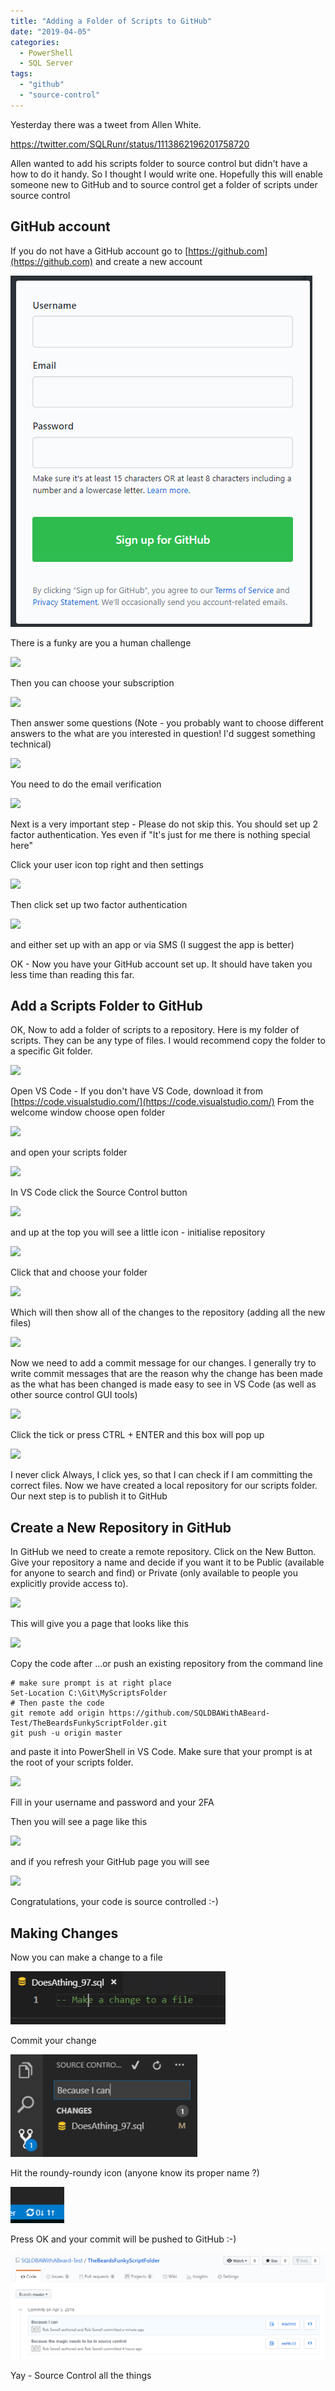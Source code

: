 ```yaml
---
title: "Adding a Folder of Scripts to GitHub"
date: "2019-04-05"
categories:
  - PowerShell
  - SQL Server
tags:
  - "github"
  - "source-control"
---
```


Yesterday there was a tweet from Allen White.

https://twitter.com/SQLRunr/status/1113862196201758720

Allen wanted to add his scripts folder to source control but didn't have a how to do it handy. So I thought I would write one. Hopefully this will enable someone new to GitHub and to source control get a folder of scripts under source control

## GitHub account

If you do not have a GitHub account go to [https://github.com](https://github.com) and create a new account

[![](../assets/uploads/2019/04/image.png)](https://sqldbawithabeard.com/wp-content/uploads/2019/04/image.png)

There is a funky are you a human challenge

[![](../assets/uploads/2019/04/image-1.png)](https://sqldbawithabeard.com/wp-content/uploads/2019/04/image-1.png)

Then you can choose your subscription

[![](../assets/uploads/2019/04/image-2.png)](https://sqldbawithabeard.com/wp-content/uploads/2019/04/image-2.png)

Then answer some questions (Note - you probably want to choose different answers to the what are you interested in question! I'd suggest something technical)

[![](../assets/uploads/2019/04/image-3.png)](https://sqldbawithabeard.com/wp-content/uploads/2019/04/image-3.png)

You need to do the email verification

[![](../assets/uploads/2019/04/image-4.png)](https://sqldbawithabeard.com/wp-content/uploads/2019/04/image-4.png)

Next is a very important step - Please do not skip this. You should set up 2 factor authentication. Yes even if "It's just for me there is nothing special here"

Click your user icon top right and then settings

[![](../assets/uploads/2019/04/image-5.png)](https://sqldbawithabeard.com/wp-content/uploads/2019/04/image-5.png)

Then click set up two factor authentication

[![](https://i2.wp.com/sqldbawithabeard.com/wp-content/uploads/2019/04/image-6.png?fit=630%2C365&ssl=1)](https://sqldbawithabeard.com/wp-content/uploads/2019/04/image-6.png)

and either set up with an app or via SMS (I suggest the app is better)

OK - Now you have your GitHub account set up. It should have taken you less time than reading this far.

## Add a Scripts Folder to GitHub

OK, Now to add a folder of scripts to a repository. Here is my folder of scripts. They can be any type of files. I would recommend copy the folder to a specific Git folder.

[![](../assets/uploads/2019/04/image-7.png)](https://sqldbawithabeard.com/wp-content/uploads/2019/04/image-7.png)

Open VS Code - If you don't have VS Code, download it from
[https://code.visualstudio.com/](https://code.visualstudio.com/) From the welcome window choose open folder

[![](../assets/uploads/2019/04/image-8.png)](https://sqldbawithabeard.com/wp-content/uploads/2019/04/image-8.png)



and open your scripts folder

[![](../assets/uploads/2019/04/image-9.png)](https://sqldbawithabeard.com/wp-content/uploads/2019/04/image-9.png)

In VS Code click the Source Control button

[![](../assets/uploads/2019/04/image-10.png)](https://sqldbawithabeard.com/wp-content/uploads/2019/04/image-10.png)



and up at the top you will see a little icon - initialise repository

[![](../assets/uploads/2019/04/image-11.png)](https://sqldbawithabeard.com/wp-content/uploads/2019/04/image-11.png)



Click that and choose your folder

[![](../assets/uploads/2019/04/image-12.png)](https://sqldbawithabeard.com/wp-content/uploads/2019/04/image-12.png)

Which will then show all of the changes to the repository (adding all the new files)

[![](../assets/uploads/2019/04/image-13.png)](https://sqldbawithabeard.com/wp-content/uploads/2019/04/image-13.png)

Now we need to add a commit message for our changes. I generally try to write commit messages that are the reason why the change has been made as the what has been changed is made easy to see in VS Code (as well as other source control GUI tools)

[![](../assets/uploads/2019/04/image-14.png)](https://sqldbawithabeard.com/wp-content/uploads/2019/04/image-14.png)

Click the tick or press CTRL + ENTER and this box will pop up

[![](../assets/uploads/2019/04/image-15.png)](https://sqldbawithabeard.com/wp-content/uploads/2019/04/image-15.png)



I never click Always, I click yes, so that I can check if I am committing the correct files. Now we have created a local repository for our scripts folder. Our next step is to publish it to GitHub

## Create a New Repository in GitHub

In GitHub we need to create a remote repository. Click on the New Button. Give your repository a name and decide if you want it to be Public (available for anyone to search and find) or Private (only available to people you explicitly provide access to).

[![](../assets/uploads/2019/04/image-18.png)](https://sqldbawithabeard.com/wp-content/uploads/2019/04/image-18.png)

This will give you a page that looks like this

[![](https://i0.wp.com/sqldbawithabeard.com/wp-content/uploads/2019/04/image-19.png?fit=630%2C499&ssl=1)](https://sqldbawithabeard.com/wp-content/uploads/2019/04/image-19.png)

Copy the code after …or push an existing repository from the command line

```
# make sure prompt is at right place
Set-Location C:\Git\MyScriptsFolder
# Then paste the code
git remote add origin https://github.com/SQLDBAWithABeard-Test/TheBeardsFunkyScriptFolder.git
git push -u origin master
```

and paste it into PowerShell in VS Code. Make sure that your prompt is at the root of your scripts folder.

[![](https://i0.wp.com/sqldbawithabeard.com/wp-content/uploads/2019/04/image-20.png?fit=630%2C340&ssl=1)](https://sqldbawithabeard.com/wp-content/uploads/2019/04/image-20.png)

Fill in your username and password and your 2FA

Then you will see a page like this

[![](https://i1.wp.com/sqldbawithabeard.com/wp-content/uploads/2019/04/image-21.png?fit=630%2C180&ssl=1)](https://sqldbawithabeard.com/wp-content/uploads/2019/04/image-21.png)

and if you refresh your GitHub page you will see

[![](https://i1.wp.com/sqldbawithabeard.com/wp-content/uploads/2019/04/image-22.png?fit=630%2C504&ssl=1)](https://sqldbawithabeard.com/wp-content/uploads/2019/04/image-22.png)

Congratulations, your code is source controlled :-)

## Making Changes

Now you can make a change to a file

[![](../assets/uploads/2019/04/image-23.png)](https://sqldbawithabeard.com/wp-content/uploads/2019/04/image-23.png)

Commit your change

[![](../assets/uploads/2019/04/image-24.png)](https://sqldbawithabeard.com/wp-content/uploads/2019/04/image-24.png)

Hit the roundy-roundy icon (anyone know its proper name ?)

[![](../assets/uploads/2019/04/image-25.png)](https://sqldbawithabeard.com/wp-content/uploads/2019/04/image-25.png)

Press OK and your commit will be pushed to GitHub :-)

[![](../assets/uploads/2019/04/image-26.png)](https://sqldbawithabeard.com/wp-content/uploads/2019/04/image-26.png)

Yay - Source Control all the things


